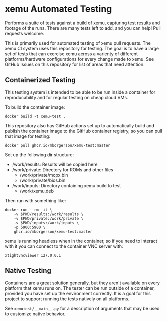xemu Automated Testing
======================

Performs a suite of tests against a build of xemu, capturing test results and
footage of the runs. There are many tests left to add, and you can help! Pull requests
welcome.

This is primarily used for automated testing of xemu pull requests. The xemu CI
system uses this repository for testing. The goal is to have a large set of
tests that can exercise xemu across a varienty of different platforms/hardware
configurations for every change made to xemu. See GitHub Issues on this
repository for list of areas that need attention.

Containerized Testing
---------------------
This testing system is intended to be able to be run inside a container for
reproducability and for regular testing on cheap cloud VMs.

To build the container image:

	docker build -t xemu-test .

This repository also has GitHub actions set up to automatically build and
publish the container image to the GitHub container registry, so you can pull
that image for testing:

	docker pull ghcr.io/mborgerson/xemu-test:master

Set up the following dir structure:

- /work/results: Results will be copied here
- /work/private: Directory for ROMs and other files
  - /work/private/mcpx.bin
  - /work/private/bios.bin
- /work/inputs: Directory containing xemu build to test
  - /work/xemu.deb

Then run with something like:

	docker run --rm -it \
		-v $PWD/results:/work/results \
		-v $PWD/private:/work/private \
		-v $PWD/inputs:/work/inputs \
		-p 5900:5900 \
		ghcr.io/mborgerson/xemu-test:master

xemu is running headless when in the container, so if you need to interact with
it you can connect to the container VNC server with:

	xtightvncviewer 127.0.0.1

Native Testing
--------------
Containers are a great solution generally, but they aren't available on every
platform that xemu runs on. The tester can be run outside of a container,
provided you have set up the environment correctly. It is a goal for this project
to support running the tests natively on all platforms.

See `xemutest/__main__.py` for a description of arguments that may be used to
customize native behavior.
